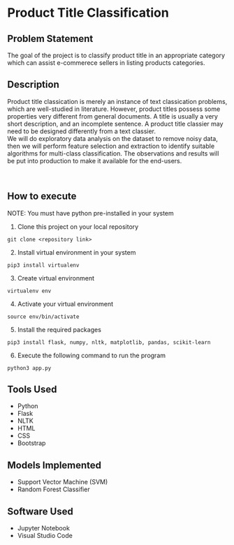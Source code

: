 
# Product Title Classification

## Problem Statement

The goal of the project is to classify product title in an appropriate category which can assist
e-commerece sellers in listing products categories.

## Description

Product title classication is merely an instance of text classication problems, which are well-studied
in literature. However, product titles possess some properties very different from general
documents. A title is usually a very short description, and an incomplete sentence. A product title
classier may need to be designed differently from a text classier. 
<br>
We will do exploratory data analysis on the dataset to remove noisy data, then we will perform
feature selection and extraction to identify suitable algorithms for multi-class classification. The
observations and results will be put into production to make it available for the end-users.

<br>

<!-- ![Finished Website](https://github.com/mustafabawany/Boolean-Retrieval-Model/blob/main/Project_Demo.gif) -->

## How to execute
NOTE: You must have python pre-installed in your system
1. Clone this project on your local repository
```
git clone <repository link>
```
2. Install virtual environment in your system
```
pip3 install virtualenv
```
3. Create virtual environment
```
virtualenv env
```
4. Activate your virtual environment
```
source env/bin/activate
```
5. Install the required packages
```
pip3 install flask, numpy, nltk, matplotlib, pandas, scikit-learn
```
6. Execute the following command to run the program
```
python3 app.py
```

## Tools Used

- Python
- Flask
- NLTK
- HTML
- CSS
- Bootstrap

## Models Implemented
- Support Vector Machine (SVM)
- Random Forest Classifier 

## Software Used
- Jupyter Notebook
- Visual Studio Code

